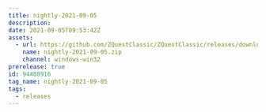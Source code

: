 ```yaml
---
title: nightly-2021-09-05
description: 
date: 2021-09-05T09:53:42Z
assets: 
  - url: https://github.com/ZQuestClassic/ZQuestClassic/releases/download/nightly-2021-09-05/nightly-2021-09-05.zip
    name: nightly-2021-09-05.zip
    channel: windows-win32
prerelease: true
id: 94488916
tag_name: nightly-2021-09-05
tags:
  - releases
---
```



